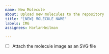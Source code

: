 ```yaml
---
name: New Molecule
about: Upload new molecules to the repository
title: "[NEW] MOLECULE NAME"
labels: IMG
assignees: HarlanHeilman

---
```


- [ ] Attach the molecule image as an SVG file
